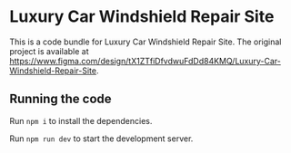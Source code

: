 
  # Luxury Car Windshield Repair Site

  This is a code bundle for Luxury Car Windshield Repair Site. The original project is available at https://www.figma.com/design/tX1ZTfiDfvdwuFdDd84KMQ/Luxury-Car-Windshield-Repair-Site.

  ## Running the code

  Run `npm i` to install the dependencies.

  Run `npm run dev` to start the development server.
  